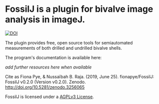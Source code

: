 # FossilJ is a plugin for bivalve image analysis in imageJ. 

[![DOI](https://zenodo.org/badge/DOI/10.5281/zenodo.3256065.svg)](https://doi.org/10.5281/zenodo.3256065)

The plugin provides free, open source tools for semiautomated measurements of both drilled and undrilled bivalve shells. 

The program's documentation is available here:

*add further resources here when available*

Cite as
Fiona Pye, & Nussaïbah B. Raja. (2019, June 25). fionapye/FossilJ: FossilJ v0.2.0 (Version v0.2.0). Zenodo. http://doi.org/10.5281/zenodo.3256065

FossilJ is licensed under a [AGPLv3 License](https://tldrlegal.com/license/gnu-affero-general-public-license-v3-(agpl-3.0)#summary).
